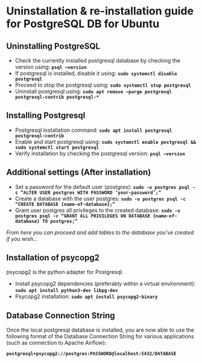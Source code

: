 # Uninstallation & re-installation guide for PostgreSQL DB for Ubuntu

## Uninstalling PostgreSQL

- Check the currently installed postgresql database by checking the version using: **`psql –version`**
- If postgresql is installed, disable it using: **`sudo systemctl disable postgresql`**
- Proceed to stop the postgresql using: **`sudo systemctl stop postgresql`**
- Uninstall postgresql using: **`sudo apt remove –purge postgresql postgresql-contrib postgresql-*`**

## Installing Postgresql

- Postgresql installation command: **`sudo apt install postgresql postgresql-contrib`**
- Enable and start postgresql using: **`sudo systemctl enable postgresql && sudo systemctl start postgresql`**
- Verify installation by checking the postgresql version: **`psql –version`**

## Additional settings (After installation)

- Set a password for the default user (postgres): **`sudo -u postgres psql -c “ALTER USER postgres WITH PASSWORD ‘your-password’;”`**
- Create a database with the user postgres: **`sudo -u postgres psql -c “CREATE DATABASE {name-of-database};”`**
- Grant user postgres all privileges to the created database: **`sudo -u postgres psql -c “GRANT ALL PRIVILEGES ON DATABASE {name-of-database} TO postgres;”`**

*From here you can proceed and add tables to the database you've created if you wish...*

## Installation of psycopg2
psycopg2 is the python adapter for Postgresql.

- Install psycopg2 dependencies (preferably within a virtual environment): **`sudo apt install python3-dev libpg-dev`**
- Psycopg2 installation: **`sudo apt install psycopg2-binary`**

## Database Connection String
Once the local postgresql database is installed, you are now able to use the following format of the Database Connection String for various applications (such as connection to Apache Airflow): 

**`postgresql+psycopg2://postgres:PASSWORD@localhost:5432/DATABASE`**